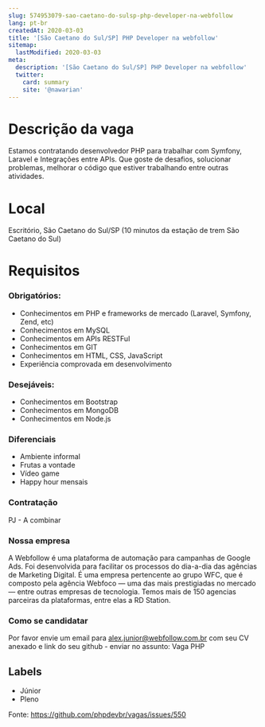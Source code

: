 ```yaml
---
slug: 574953079-sao-caetano-do-sulsp-php-developer-na-webfollow
lang: pt-br
createdAt: 2020-03-03
title: '[São Caetano do Sul/SP] PHP Developer na webfollow'
sitemap:
  lastModified: 2020-03-03
meta:
  description: '[São Caetano do Sul/SP] PHP Developer na webfollow'
  twitter:
    card: summary
    site: '@nawarian'
---
```


# Descrição da vaga
Estamos contratando desenvolvedor PHP para trabalhar com Symfony, Laravel e Integrações entre APIs. Que goste de desafios, solucionar problemas, melhorar o código que estiver trabalhando entre outras atividades.
 
# Local
Escritório, São Caetano do Sul/SP (10 minutos da estação de trem São Caetano do Sul)
 
# Requisitos
### Obrigatórios:
- Conhecimentos em PHP e frameworks de mercado (Laravel, Symfony, Zend, etc)
- Conhecimentos em MySQL
- Conhecimentos em APIs RESTFul
- Conhecimentos em GIT
- Conhecimentos em HTML, CSS, JavaScript
- Experiência comprovada em desenvolvimento
 
### Desejáveis:
- Conhecimentos em Bootstrap
- Conhecimentos em MongoDB
- Conhecimentos em Node.js
 
### Diferenciais
- Ambiente informal
- Frutas a vontade
- Vídeo game
- Happy hour mensais
 
### Contratação
PJ - A combinar
 
### Nossa empresa
A Webfollow é uma plataforma de automação para campanhas de Google Ads.
Foi desenvolvida para facilitar os processos do dia-a-dia das agências de Marketing Digital.
É uma empresa pertencente ao grupo WFC, que é composto pela agência Webfoco — uma das mais prestigiadas no mercado — entre outras empresas de tecnologia.
Temos mais de 150 agencias parceiras da plataformas, entre elas a RD Station.
 
### Como se candidatar
Por favor envie um email para alex.junior@webfollow.com.br com seu CV anexado e link do seu github - enviar no assunto: Vaga PHP
 
 ## Labels

- Júnior
- Pleno


Fonte: https://github.com/phpdevbr/vagas/issues/550
